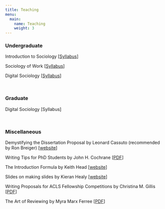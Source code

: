 ```yaml
---
title: Teaching
menu:
  main:
    name: Teaching
    weight: 3
---
```


### Undergraduate

Introduction to Sociology [[Syllabus](/UGintroSP25.pdf)]

Sociology of Work [[Syllabus](/UGwork.pdf)]

Digital Sociology [[Syllabus](/UGdigitalFA24.pdf)]

<br />

### Graduate

Digital Sociology [Syllabus]

<br />

### Miscellaneous

Demystifying the Dissertation Proposal by Leonard Cassuto (recommended by Ron Breiger)
[[website](https://www.chronicle.com/article/demystifying-the-dissertation-proposal/)]

Writing Tips for PhD Students by John H. Cochrane
[[PDF](https://static1.squarespace.com/static/5e6033a4ea02d801f37e15bb/t/5eea8ee7c4488718b640f3c6/1592430312374/phd_paper_writing.pdf)]

The Introduction Formula by Keith Head
[[website](http://blogs.ubc.ca/khead/research/research-advice/formula)]

Slides on making slides by Kieran Healy
[[website](https://kieranhealy.org/blog/archives/2018/03/24/making-slides/)]

Writing Proposals for ACLS Fellowship Competitions by Christina M. Gillis
[[PDF](https://www.acls.org/wp-content/uploads/2021/10/Writing-Fellowship-Proposals-1.pdf)]

The Art of Reviewing by Myra Marx Ferree
[[PDF](https://www.ssc.wisc.edu/gender/wp-content/uploads/2014/04/Myras-Tipsheet0804.pdf)]

<br />
